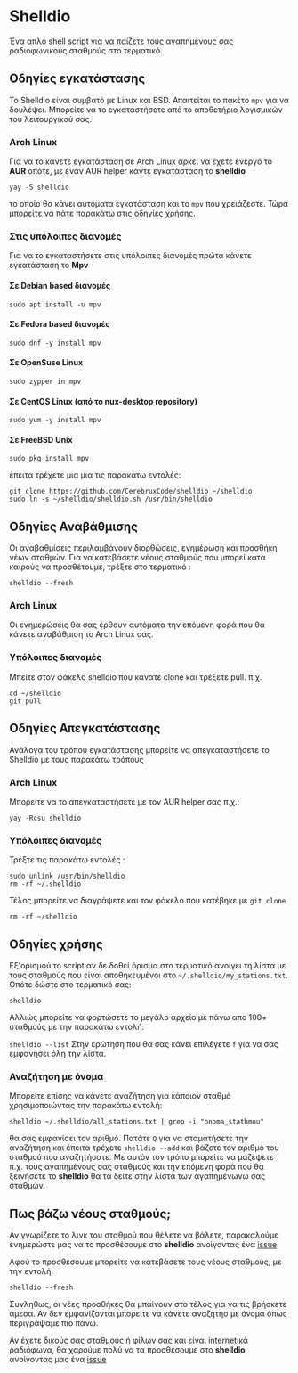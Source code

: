 # Shelldio

Ένα απλό shell script για να παίζετε τους αγαπημένους σας ραδιοφωνικούς σταθμούς στο τερματικό. 

## Οδηγίες εγκατάστασης

Το Shelldio είναι συμβατό με Linux και BSD. Απαιτείται το πακέτο ```mpv``` για να δουλέψει. Μπορείτε να το εγκαταστήσετε από το αποθετήριο λογισμικών του λειτουργικού σας.

### Arch Linux

Για να το κάνετε εγκατάσταση σε Arch Linux αρκεί να έχετε ενεργό το **AUR** οπότε, με έναν AUR helper κάντε εγκατάσταση το  **shelldio** 

```yay -S shelldio```

το οποίο θα κάνει αυτόματα εγκατάσταση και το `mpv` που χρειάζεστε. Τώρα μπορείτε να πάτε παρακάτω στις οδηγίες χρήσης.

### Στις υπόλοιπες διανομές

Για να το εγκαταστήσετε στις υπόλοιπες διανομές πρώτα κάνετε εγκατάσταση το **Mpv**

#### Σε Debian based διανομές

```sudo apt install -υ mpv```

#### Σε Fedora based διανομές

```sudo dnf -y install mpv```

#### Σε OpenSuse Linux

```sudo zypper in mpv```

#### Σε CentOS Linux (από το nux-desktop repository)

```sudo yum -y install mpv```

#### Σε FreeBSD Unix

```sudo pkg install mpv```

έπειτα τρέχετε μια μια τις παρακάτω εντολές:

```
git clone https://github.com/CerebruxCode/shelldio ~/shelldio
sudo ln -s ~/shelldio/shelldio.sh /usr/bin/shelldio
```
## Οδηγίες Αναβάθμισης

Οι αναβαθμίσεις περιλαμβάνουν διορθώσεις, ενημέρωση και προσθήκη νέων σταθμών. Για να κατεβάσετε νέους σταθμούς που μπορεί κατα καιρούς να προσθέτουμε, τρέξτε στο τερματικό :
```
shelldio --fresh
```

### Arch Linux

Οι ενημερώσεις θα σας έρθουν αυτόματα την επόμενη φορά που θα κάνετε αναβάθμιση το Arch Linux σας.

### Υπόλοιπες διανομές

Μπείτε στον φάκελο shelldio που κάνατε clone και τρέξετε pull.  π.χ. 
```
cd ~/shelldio
git pull
```
## Οδηγίες Απεγκατάστασης

Ανάλογα του τρόπου εγκατάστασης μπορείτε να απεγκαταστήσετε το Shelldio με τους παρακάτω τρόπους

### Arch Linux

Μπορείτε να το απεγκαταστήσετε με τον AUR helper σας π.χ.:
```
yay -Rcsu shelldio
```
### Υπόλοιπες διανομές

Τρέξτε τις παρακάτω εντολές :
```
sudo unlink /usr/bin/shelldio
rm -rf ~/.shelldio
```
Τέλος μπορείτε να διαγράψετε και τον φάκελο που κατέβηκε με `git clone`
```
rm -rf ~/shelldio
```
## Οδηγίες χρήσης

Εξ'ορισμού το script αν δε δοθεί όρισμα στο τερματικό ανοίγει τη λίστα με τους σταθμούς που είναι αποθηκευμένοι στο ```~/.shelldio/my_stations.txt```. 
Οπότε δώστε στο τερματικό σας:
```
shelldio
```
Αλλιώς μπορείτε να φορτώσετε το μεγάλο αρχείο με πάνω απο 100+ σταθμούς με την παρακάτω εντολή:

```shelldio --list```
Στην ερώτηση που θα σας κάνει επιλέγετε `f` για να σας εμφανήσει όλη την λίστα.

### Αναζήτηση με όνομα

Μπορείτε επίσης να κάνετε αναζήτηση για κάποιον σταθμό χρησιμοποιώντας την παρακάτω εντολή:
```
shelldio ~/.shelldio/all_stations.txt | grep -i "onoma_stathmou"
```
θα σας εμφανίσει τον αριθμό. Πατάτε `Q` για να σταματήσετε την αναζήτηση και έπειτα τρέχετε ```shelldio --add``` και βάζετε τον αριθμό του σταθμού που αναζητήσατε. Με αυτόν τον τρόπο μπορείτε να μαζέψετε π.χ. τους αγαπημένους σας σταθμούς και την επόμενη φορά που θα ξεινήσετε το **shelldio** θα τα δείτε στην λίστα των αγαπημένωνω σας σταθμών.

## Πως βάζω νέους σταθμούς;

Αν γνωρίζετε το λινκ του σταθμού που θέλετε να βάλετε, παρακαλούμε ενημερώστε μας να το προσθέσουμε στο **shelldio** ανοίγοντας ένα [issue](https://github.com/CerebruxCode/shelldio/issues/new)

Αφού το προσθέσουμε μπορείτε να κατεβάσετε τους νέους σταθμούς, με την εντολή:
```
shelldio --fresh
```
Συνληθως, οι νέες προσθήκες θα μπαίνουν στο τέλος για να τις βρήσκετε άμεσα. Αν δεν εμφανίζονται μπορείτε να κάνετε αναζήτησ με όνομα όπως περιγράψαμε πιο πάνω.

Αν έχετε δικούς σας σταθμούς ή φίλων σας και είναι internetικά ραδιόφωνα, θα χαρούμε πολύ να τα προσθέσουμε στο **shelldio** ανοίγοντας μας ένα [issue](https://github.com/CerebruxCode/shelldio/issues/new)
